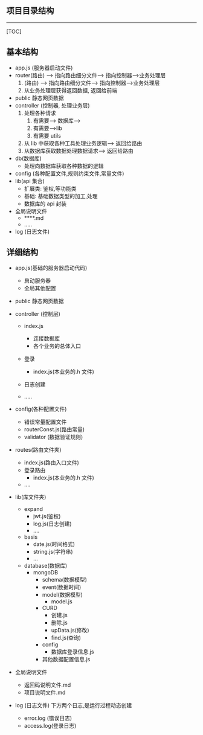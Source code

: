 ## 项目目录结构

------

[TOC]



## 基本结构

- app.js (服务器启动文件)
- router(路由) --> 指向路由细分文件--> 指向控制器-->业务处理层
  1. (路由) --> 指向路由细分文件--> 指向控制器-->业务处理层
  2. 从业务处理层获得返回数据, 返回给前端
- public 静态网页数据
- controller (控制器, 处理业务层) 
  1. 处理各种请求
     1. 有需要--> 数据库-->
     2. 有需要-->lib
     3. 有需要 utils
  2. 从 lib 中获取各种工具处理业务逻辑--> 返回给路由
  3. 从数据库获取数据处理数据请求--> 返回给路由
- db(数据库)
  - 处理向数据库获取各种数据的逻辑
- config (各种配置文件,规则约束文件,常量文件)
- lib(api 集合)
  - 扩展类: 鉴权,等功能类
  - 基础: 基础数据类型的加工,处理
  - 数据库的 api 封装
- 全局说明文件
  - ****.md
  - .....
- log (日志文件)

## 详细结构

- app.js(基础的服务器启动代码)

  - 启动服务器
  - 全局其他配置
- public 静态网页数据
- controller (控制层)
  - index.js
    - 连接数据库
    - 各个业务的总体入口
  - 登录

    - index.js(本业务的.h 文件)
  - 日志创建
  - .....
- config(各种配置文件)
  - 错误常量配置文件
  - routerConst.js(路由常量)
  - validator (数据验证规则)
- routes(路由文件夹)

  - index.js(路由入口文件)
  - 登录路由
    - index.js(本业务的.h 文件)
  - ....
- lib(库文件夹)

  - expand
    - jwt.js(鉴权)
    - log.js(日志创建)
    - ....
  - basis
    - date.js(时间格式)
    - string.js(字符串)
    - ...
  - database(数据库)
    - mongoDB
      - schema(数据模型)
      - event(数据时间)
      - model(数据模型)
        - model.js
      - CURD
        - 创建.js
        - 删除.js
        - upData.js(修改)
        - find.js(查询)
      - config
        - 数据库登录信息.js
      - 其他数据配置信息.js
- 全局说明文件

  - 返回码说明文件.md
  - 项目说明文件.md
- log (日志文件) 下方两个日志,是运行过程动态创建
  - error.log (错误日志)
  - access.log(登录日志)

